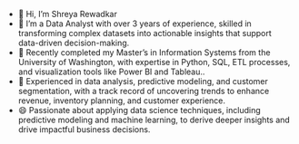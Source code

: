 - 👋 Hi, I’m Shreya Rewadkar
- 👀  I’m a Data Analyst with over 3 years of experience, skilled in transforming complex datasets into actionable insights that support data-driven decision-making.
- 🌱  Recently completed my Master’s in Information Systems from the University of Washington, with expertise in Python, SQL, ETL processes, and visualization tools like Power BI and Tableau..
- 💞️ Experienced in data analysis, predictive modeling, and customer segmentation, with a track record of uncovering trends to enhance revenue, inventory planning, and customer experience.
- 😄 Passionate about applying data science techniques, including predictive modeling and machine learning, to derive deeper insights and drive impactful business decisions.


<!---
ShreyaRewadkar/ShreyaRewadkar is a ✨ special ✨ repository because its `README.md` (this file) appears on your GitHub profile.
You can click the Preview link to take a look at your changes.
--->
